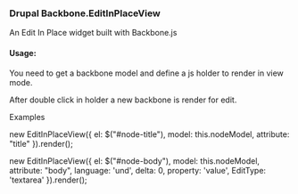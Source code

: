 ### Drupal Backbone.EditInPlaceView

An Edit In Place widget built with Backbone.js

#### Usage:

You need to get a backbone model and define a js holder to render in view mode.

After double click in holder a new backbone is render for edit.

Examples

new EditInPlaceView({
  el: $("#node-title"),
  model: this.nodeModel,
  attribute: "title"
}).render();

new EditInPlaceView({
  el: $("#node-body"),
  model: this.nodeModel,
  attribute: "body",
  language: 'und',
  delta: 0,
  property: 'value',
  EditType: 'textarea'
}).render();
